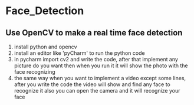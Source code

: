 # Face_Detection
## Use OpenCV to make a real time face detection
1. install python and opencv 
2. install an editor like 'pyCharm' to run the python code 
3. in pycharm import cv2 and write the code, after that implement any picture do you want then when you run it it will show the photo with the face recognizing
4. the same way when you want to implement a video except some lines, after you write the code the video will show and find any face to recognize it
also you can open the camera and it will recognize your face 
